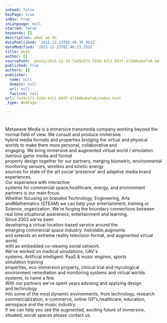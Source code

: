 ```yaml
---
inFeed: false
hasPage: true
inNav: true
inLanguage: null
starred: false
keywords: []
description: what we do
datePublished: '2015-12-23T02:46:30.861Z'
dateModified: '2015-12-23T02:46:23.255Z'
title: what
author: []
sourcePath: _posts/2015-12-10-7a39c571-533d-4311-b93f-472b0babefa6.md
published: true
authors: []
publisher:
  name: null
  domain: null
  url: null
  favicon: null
url: 7a39c571-533d-4311-b93f-472b0babefa6/index.html
_type: WebPage

---
```

# 

Metawave Media is a immersive transmedia company working beyond the normal field of view. We consult and produce immersive  
hybrid media formats and properties bridging the virtual and physical worlds to make them more personal, collaborative and  
engaging. We bring immersive and augmented virtual world / simulation /serious game media and format  
property design together for our partners, merging biometric, environmental  
monitoring sensors, wireless and kinetic energy  
sources for state of the art social 'presence' and adaptive media brand experiences.   
Our experience with interactive  
systems for commercial space,healthcare, energy, and environment partners is our main focus.  
Whether focusing on branded Technology, Engineering, Arts andMathematics (STEAM) we can help your entertainment, training or Science, organization. We're forging the boundary connections between real time situational awareness, entertainment and learning.  
Since 2003 we've been  
developing a virtual location-based service around the  
emerging commercial space industry.  Astrolabe,augments  
and extends an extreme reality television format, and augmented virtual world,  
with an embedded co-viewing social network.   
We've worked on medical simulations, UAV's  
systems, Artificial intelligent: PaaS & music engines, sports  
simulation training  
properties, eco-immersion property, clinical trial and mycological environment remediation and monitoring systems and virtual worlds systems, to name a few.   
With our partners we've spent years advising and applying design  
and technology  
into some of the most dynamic environments, from technology, research  
commercialization, e-commerce, online ISP's,healthcare, education,  
aerospace and the music industry.  
If we can help you see the augmented, exciting future of immersive, situated, social spaces please contact us.

# 

#